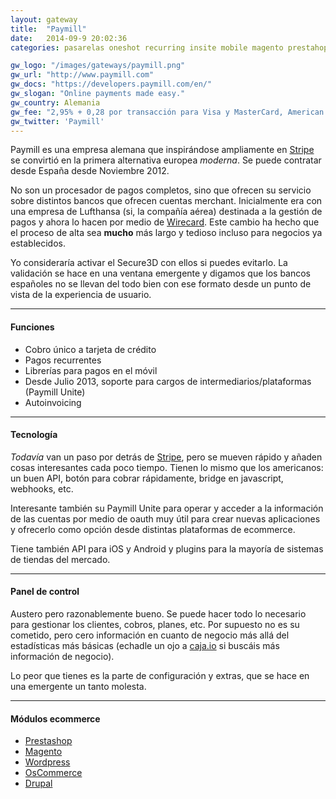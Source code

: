 ```yaml
---
layout: gateway
title:  "Paymill"
date:   2014-09-9 20:02:36
categories: pasarelas oneshot recurring insite mobile magento prestahop woocommerce shopify

gw_logo: "/images/gateways/paymill.png"
gw_url: "http://www.paymill.com"
gw_docs: "https://developers.paymill.com/en/"
gw_slogan: "Online payments made easy."
gw_country: Alemania
gw_fee: "2,95% + 0,28 por transacción para Visa y MasterCard, American Express 3,95 + 0,28€"
gw_twitter: 'Paymill'
---
```


Paymill es una empresa alemana que inspirándose ampliamente en [Stripe](/stripe/) se convirtió en la primera alternativa europea _moderna_. Se puede contratar desde España desde Noviembre 2012.  

No son un procesador de pagos completos, sino que ofrecen su servicio sobre distintos bancos que ofrecen cuentas merchant. Inicialmente era con una empresa de Lufthansa (si, la compañía aérea) destinada a la gestión de pagos y ahora lo hacen por medio de [Wirecard](/wirecard/). Este cambio ha hecho que el proceso de alta sea **mucho** más largo y tedioso incluso para negocios ya establecidos.

Yo consideraría activar el Secure3D con ellos si puedes evitarlo. La validación se hace en una ventana emergente y digamos que los bancos españoles no se llevan del todo bien con ese formato desde un punto de vista de la experiencia de usuario.

-------------

#### Funciones

- Cobro único a tarjeta de crédito
- Pagos recurrentes
- Librerías para pagos en el móvil
- Desde Julio 2013, soporte para cargos de intermediarios/plataformas (Paymill Unite)
- Autoinvoicing

-------------

#### Tecnología

_Todavía_ van un paso por detrás de [Stripe](/stripe/), pero se mueven rápido y añaden cosas interesantes cada poco tiempo. Tienen lo mismo que los americanos: un buen API, botón para cobrar rápidamente, bridge en javascript, webhooks, etc.

Interesante también su Paymill Unite para operar y acceder a la información de las cuentas por medio de oauth muy útil para crear nuevas aplicaciones y ofrecerlo como opción desde distintas plataformas de ecommerce.

Tiene también API para iOS y Android y plugins para la mayoría de sistemas de tiendas del mercado.

-------------

#### Panel de control

Austero pero razonablemente bueno. Se puede hacer todo lo necesario para gestionar los clientes, cobros, planes, etc. Por supuesto no es su cometido, pero cero información en cuanto de negocio más allá del estadísticas más básicas (echadle un ojo a [caja.io](http://www.caja.io) si buscáis más información de negocio). 

Lo peor que tienes es la parte de configuración y extras, que se hace en una emergente un tanto molesta.

-------------

#### Módulos ecommerce

- [Prestashop](https://github.com/paymill/paymill-prestashop)
- [Magento](https://github.com/Paymill/Paymill-Magento)
- [Wordpress](https://wordpress.org/plugins/paymill/)
- [OsCommerce](https://github.com/paymill/paymill-oscommerce)
- [Drupal](https://drupal.org/project/commerce_paymill)